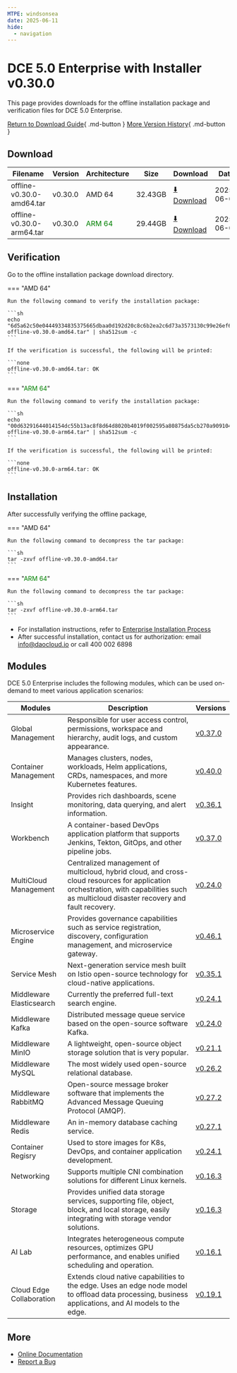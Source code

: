 ```yaml
---
MTPE: windsonsea
date: 2025-06-11
hide:
  - navigation
---
```


# DCE 5.0 Enterprise with Installer v0.30.0

This page provides downloads for the offline installation package and verification files for DCE 5.0 Enterprise.

[Return to Download Guide](../index.md#download-dce-50-enterprise){ .md-button } [More Version History](./dce5-installer-history.md){ .md-button }

## Download

| Filename | Version | Architecture | Size | Download | Date |
| --------- | ------ | ------------ | ---- | -------- | ---- |
| offline-v0.30.0-amd64.tar | v0.30.0 | AMD 64 | 32.43GB | [:arrow_down: Download](https://qiniu-download-public.daocloud.io/DaoCloud_Enterprise/dce5/offline-v0.30.0-amd64.tar) | 2025-06-09 |
| offline-v0.30.0-arm64.tar | v0.30.0 | <font color="green">ARM 64</font> | 29.44GB | [:arrow_down: Download](https://qiniu-download-public.daocloud.io/DaoCloud_Enterprise/dce5/offline-v0.30.0-arm64.tar) | 2025-06-09 |

## Verification

Go to the offline installation package download directory.

=== "AMD 64"

    Run the following command to verify the installation package:

    ```sh
    echo "6d5a62c50e04449334835375665dbaa0d192d20c8c6b2ea2c6d73a3573130c99e26ef6efe00090b0097effc960bdc01aea3f7866ef8fcb43a5e86fcafbef65fa  offline-v0.30.0-amd64.tar" | sha512sum -c
    ```

    If the verification is successful, the following will be printed:

    ```none
    offline-v0.30.0-amd64.tar: OK
    ```

=== "<font color="green">ARM 64</font>"

    Run the following command to verify the installation package:

    ```sh
    echo "00d63291644014154dc55b13ac8f8d64d8020b4019f002595a80875da5cb270a909104042c5f75731b508138a793c6428682a884d71813e0935f3fffea8a53f7  offline-v0.30.0-arm64.tar" | sha512sum -c
    ```

    If the verification is successful, the following will be printed:

    ```none
    offline-v0.30.0-arm64.tar: OK
    ```

## Installation

After successfully verifying the offline package,

=== "AMD 64"

    Run the following command to decompress the tar package:

    ```sh
    tar -zxvf offline-v0.30.0-amd64.tar
    ```

=== "<font color="green">ARM 64</font>"

    Run the following command to decompress the tar package:

    ```sh
    tar -zxvf offline-v0.30.0-arm64.tar
    ```

- For installation instructions, refer to [Enterprise Installation Process](../../install/commercial/start-install.md)
- After successful installation, contact us for authorization: email info@daocloud.io or call 400 002 6898

## Modules

DCE 5.0 Enterprise includes the following modules, which can be used on-demand to meet various application scenarios:

| Modules | Description | Versions |
| ------- | ----------- | -------- |
| Global Management | Responsible for user access control, permissions, workspace and hierarchy, audit logs, and custom appearance. | [v0.37.0](../../ghippo/intro/release-notes.md#v0370) |
| Container Management | Manages clusters, nodes, workloads, Helm applications, CRDs, namespaces, and more Kubernetes features. | [v0.40.0](../../kpanda/intro/release-notes.md#v0400) |
| Insight | Provides rich dashboards, scene monitoring, data querying, and alert information. | [v0.36.1](../../insight/intro/release-notes.md#v0361) |
| Workbench | A container-based DevOps application platform that supports Jenkins, Tekton, GitOps, and other pipeline jobs. | [v0.37.0](../../amamba/intro/release-notes.md#v0370) |
| MultiCloud Management | Centralized management of multicloud, hybrid cloud, and cross-cloud resources for application orchestration, with capabilities such as multicloud disaster recovery and fault recovery. | [v0.24.0](../../kairship/intro/release-notes.md#v0240) |
| Microservice Engine | Provides governance capabilities such as service registration, discovery, configuration management, and microservice gateway. | [v0.46.1](../../skoala/intro/release-notes.md#v0460) |
| Service Mesh | Next-generation service mesh built on Istio open-source technology for cloud-native applications. | [v0.35.1](../../mspider/intro/release-notes.md#v0351) |
| Middleware Elasticsearch | Currently the preferred full-text search engine. | [v0.24.1](../../middleware/elasticsearch/release-notes.md#v0240) |
| Middleware Kafka | Distributed message queue service based on the open-source software Kafka. | [v0.24.0](../../middleware/kafka/release-notes.md#v0240) |
| Middleware MinIO | A lightweight, open-source object storage solution that is very popular. | [v0.21.1](../../middleware/minio/release-notes.md#v0211) |
| Middleware MySQL | The most widely used open-source relational database. | [v0.26.2](../../middleware/mysql/release-notes.md#v0262) |
| Middleware RabbitMQ | Open-source message broker software that implements the Advanced Message Queuing Protocol (AMQP). | [v0.27.2](../../middleware/rabbitmq/release-notes.md#v0272) |
| Middleware Redis | An in-memory database caching service. | [v0.27.1](../../middleware/redis/release-notes.md#v0270) |
| Container Regisry | Used to store images for K8s, DevOps, and container application development. | [v0.24.1](../../kangaroo/intro/release-notes.md#v0240) |
| Networking | Supports multiple CNI combination solutions for different Linux kernels. | [v0.16.3](../../network/intro/release-notes.md#v0163) |
| Storage | Provides unified data storage services, supporting file, object, block, and local storage, easily integrating with storage vendor solutions. | [v0.16.3](../../storage/hwameistor/release-notes.md#v0162) |
| AI Lab | Integrates heterogeneous compute resources, optimizes GPU performance, and enables unified scheduling and operation. | [v0.16.1](../../baize/intro/release-notes#v0161) |
| Cloud Edge Collaboration | Extends cloud native capabilities to the edge. Uses an edge node model to offload data processing, business applications, and AI models to the edge. | [v0.19.1](../../kant/intro/release-notes#v0191) |

## More

- [Online Documentation](../../dce/index.md)
- [Report a Bug](https://github.com/DaoCloud/DaoCloud-docs/issues)
